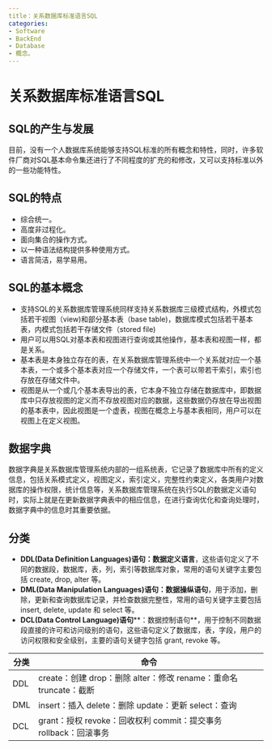 ```yaml
---
title：关系数据库标准语言SQL
categories:
- Software
- BackEnd
- Database
- 概念。
---
```

# 关系数据库标准语言SQL

## SQL的产生与发展

目前，没有一个人数据库系统能够支持SQL标准的所有概念和特性，同时，许多软件厂商对SQL基本命令集还进行了不同程度的扩充的和修改，又可以支持标准以外的一些功能特性。
## SQL的特点

- 综合统一。
- 高度非过程化。
- 面向集合的操作方式。
- 以一种语法结构提供多种使用方式。
- 语言简洁，易学易用。

## SQL的基本概念

- 支持SQL的关系数据库管理系统同样支持关系数据库三级模式结构，外模式包括若干视图（view)和部分基本表（base table)，数据库模式包括若干基本表，内模式包括若干存储文件（stored file)
- 用户可以用SQL对基本表和视图进行查询或其他操作，基本表和视图一样，都是关系。
- 基本表是本身独立存在的表，在关系数据库管理系统中一个关系就对应一个基本表，一个或多个基本表对应一个存储文件，一个表可以带若干索引，索引也存放在存储文件中。
- 视图是从一个或几个基本表导出的表，它本身不独立存储在数据库中，即数据库中只存放视图的定义而不存放视图对应的数据，这些数据仍存放在导出视图的基本表中，因此视图是一个虚表，视图在概念上与基本表相同，用户可以在视图上在定义视图。

## 数据字典

数据字典是关系数据库管理系统内部的一组系统表，它记录了数据库中所有的定义信息，包括关系模式定义，视图定义，索引定义，完整性约束定义，各类用户对数据库的操作权限，统计信息等，关系数据库管理系统在执行SQL的数据定义语句时，实际上就是在更新数据字典表中的相应信息，在进行查询优化和查询处理时，数据字典中的信息时其重要依据。

## 分类

- **DDL(Data Definition Languages)**语句**：数据定义语言**，这些语句定义了不同的数据段，数据库，表，列，索引等数据库对象，常用的语句关键字主要包括 create, drop, alter 等。
- **DML(Data Manipulation Languages)**语句**：数据操纵语句**，用于添加，删除，更新和查询数据库记录，并检查数据完整性，常用的语句关键字主要包括 insert, delete, update 和 select 等。
- **DCL(Data Control Language)语句****：数据控制语句**，用于控制不同数据段直接的许可和访问级别的语句，这些语句定义了数据库，表，字段，用户的访问权限和安全级别，主要的语句关键字包括 grant, revoke 等。

| **分类** | **命令**                                                     |
| -------- | ------------------------------------------------------------ |
| DDL      | create：创建 drop：删除 alter：修改 rename：重命名 truncate：截断 |
| DML      | insert：插入 delete：删除 update：更新 select：查询           |
| DCL      | grant：授权 revoke：回收权利 commit：提交事务   rollback：回滚事务 |